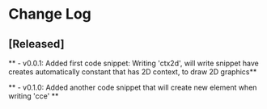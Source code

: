 # Change Log


## [Released]

** - v0.0.1: Added first code snippet: Writing 'ctx2d', will write snippet have creates automatically constant that has 2D context, to draw 2D graphics**


** - v0.1.0: Added another code snippet that will create new <canvas> element when writing 'cce' **